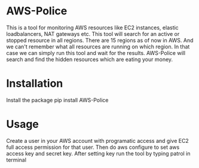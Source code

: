 # AWS-Police
This is a tool for monitoring AWS resources like EC2 instances, elastic loadbalancers,
NAT gateways etc. This tool will search for an active or stopped resource in all regions.
There are 15 regions as of now in AWS. And we can't remember what all resources are running on
which region. In that case we can simply run this tool and wait for the results. AWS-Police will
search and find the hidden resources which are eating your money.

# Installation
Install the package
pip install AWS-Police
# Usage
Create a user in your AWS account with programatic access and give EC2 full access permission 
for that user. Then do aws configure to set aws access key and secret key. 
After setting key run the tool by typing patrol in terminal
